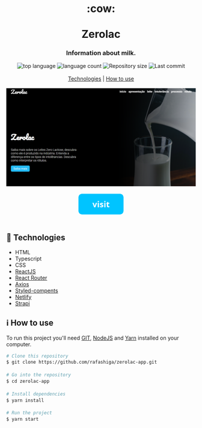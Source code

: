 <h1 align="center">
  :cow:
  <br>
  <br>
  Zerolac
</h1>

<h3 align="center">
<strong>Information about milk.</strong>
</h3>

<p align="center">

  <img alt="top language" src="https://img.shields.io/github/languages/top/rafashiga/zerolac-app?style=flat-square">
  <img alt="language count" src="https://img.shields.io/github/languages/count/rafashiga/zerolac-app?style=flat-square">
  <img alt="Repository size" src="https://img.shields.io/github/repo-size/rafashiga/zerolac-app?style=flat-square">
  <img alt="Last commit" src="https://img.shields.io/github/last-commit/rafashiga/zerolac-app?style=flat-square">
  <br>
  <br>
  <a href="#space_invader-technologies">Technologies</a>
  |
  <a href="#information_source-how-to-use">How to use</a>
  <br>
  <br>
  <img src="./src/assets/image/website.png">
  <br>
  <br>
   <a href="https://zerolac.netlify.app/" target="_blank">
    <img src="./src/assets/image/button_visit.png" width="120" alt="visit"/>
   </a>
  <br>
  <br>
</p>

## :space_invader: Technologies

- HTML
- Typescript
- CSS
- [ReactJS](https://pt-br.reactjs.org/)
- [React Router](https://reacttraining.com/react-router/web/guides/quick-start)
- [Axios](https://github.com/axios/axios)
- [Styled-compents](https://styled-components.com/)
- [Netlify](https://www.netlify.com/)
- [Strapi](https://strapi.io/)

## :information_source: How to use

To run this project you'll need [GIT](https://git-scm.com/), [NodeJS](https://nodejs.org/en/) and [Yarn](https://yarnpkg.com/) installed on your computer.

```bash
# Clone this repository
$ git clone https://github.com/rafashiga/zerolac-app.git

# Go into the repository
$ cd zerolac-app

# Install dependencies
$ yarn install

# Run the project
$ yarn start
```
